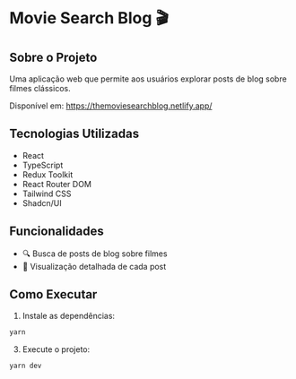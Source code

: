 # Movie Search Blog 🎬

## Sobre o Projeto
Uma aplicação web que permite aos usuários explorar posts de blog sobre filmes clássicos. 

Disponível em: https://themoviesearchblog.netlify.app/


## Tecnologias Utilizadas
- React
- TypeScript
- Redux Toolkit
- React Router DOM
- Tailwind CSS
- Shadcn/UI


## Funcionalidades
- 🔍 Busca de posts de blog sobre filmes
- 📖 Visualização detalhada de cada post

## Como Executar

1. Instale as dependências:
```bash
yarn
```

3. Execute o projeto:
```bash
yarn dev
```
